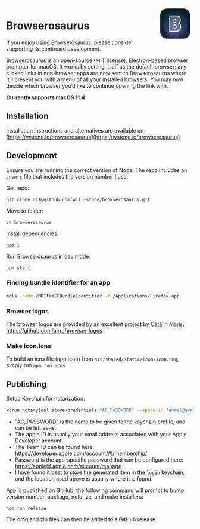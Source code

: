 <img src="./designs/icon_squooshed.png" alt="logo" width="100" height="100" align="right" />

# Browserosaurus

If you enjoy using Browserosaurus, please consider supporting its continued
development.

Browserosaurus is an open-source (MIT license), Electron-based browser prompter
for macOS. It works by setting itself as the default browser; any clicked links
in non-browser apps are now sent to Browserosaurus where it’ll present you with
a menu of all your installed browsers. You may now decide which browser you’d
like to continue opening the link with.

**Currently supports macOS 11.4**

## Installation

Installation instructions and alternatives are available on
[https://wstone.io/browserosaurus](https://wstone.io/browserosaurus)

## Development

Ensure you are running the correct version of Node. The repo includes an
`.nvmrc` file that includes the version number I use.

Get repo:

```
git clone git@github.com:will-stone/browserosaurus.git
```

Move to folder:

```
cd browserosaurus
```

Install dependencies:

```
npm i
```

Run Browserosaurus in dev mode:

```
npm start
```

### Finding bundle identifier for an app

```sh
mdls -name kMDItemCFBundleIdentifier -r /Applications/Firefox.app
```

### Browser logos

The browser logos are provided by an excellent project by
[Cătălin Mariș](https://github.com/alrra):
https://github.com/alrra/browser-logos

### Make icon.icns

To build an icns file (app icon) from `src/shared/static/icon/icon.png`, simply
run `npm run icns`.

## Publishing

Setup Keychain for notarization:

```sh
xcrun notarytool store-credentials "AC_PASSWORD" --apple-id "email@example.com" --team-id "team-id" --password "app-password" --keychain "~/Library/Keychains/login.keychain-db"
```

- "AC_PASSWORD" is the name to be given to the keychain profile, and can be left
  as-is.
- The apple ID is usually your email address associated with your Apple
  Developer account.
- The Team ID can be found here:
  https://developer.apple.com/account/#!/membership/
- Password is the app-specific password that can be configured here:
  https://appleid.apple.com/account/manage
- I have found it best to store the generated item in the `login` keychain, and
  the location used above is usually where it is found.

App is published on GitHub, the following command will prompt to bump version
number, package, notarize, and make installers:

```
npm run release
```

The dmg and zip files can then be added to a GitHub release.
